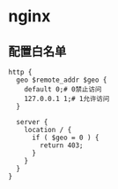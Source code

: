 # nginx

## 配置白名单

```shell
http {
  geo $remote_addr $geo {
    default 0;# 0禁止访问
    127.0.0.1 1;# 1允许访问
  }
  
  server {
    location / {
      if ( $geo = 0 ) {
        return 403;
      }
    }
  }
}
```

